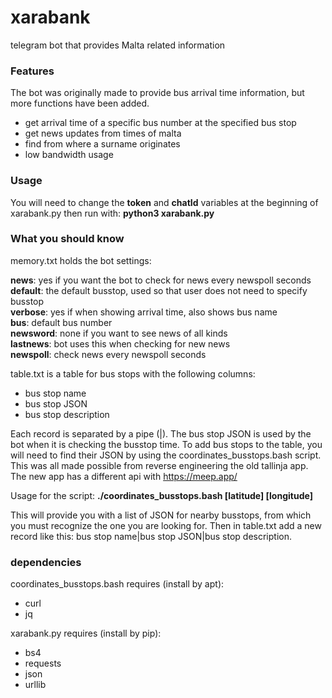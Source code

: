 # xarabank
telegram bot that provides Malta related information

### Features ###
The bot was originally made to provide bus arrival time information, but more functions have been added.

* get arrival time of a specific bus number at the specified bus stop
* get news updates from times of malta
* find from where a surname originates
* low bandwidth usage

### Usage ###
You will need to change the **token** and **chatId** variables at the beginning of xarabank.py
then run with: **python3 xarabank.py**

### What you should know ###
memory.txt holds the bot settings:

**news**: yes if you want the bot to check for news every newspoll seconds<br />
**default**: the default busstop, used so that user does not need to specify busstop<br />
**verbose**: yes if when showing arrival time, also shows bus name<br />
**bus**: default bus number<br />
**newsword**: none if you want to see news of all kinds<br />
**lastnews**: bot uses this when checking for new news<br />
**newspoll**: check news every newspoll seconds<br />

table.txt is a table for bus stops with the following columns:

* bus stop name
* bus stop JSON
* bus stop description

Each record is separated by a pipe (|).
The bus stop JSON is used by the bot when it is checking the busstop time.
To add bus stops to the table, you will need to find their JSON by using the coordinates_busstops.bash script.
This was all made possible from reverse engineering the old tallinja app. The new app has a different api with https://meep.app/

Usage for the script: **./coordinates_busstops.bash [latitude] [longitude]**

This will provide you with a list of JSON for nearby busstops, from which you must recognize the one you are looking for.
Then in table.txt add a new record like this: bus stop name|bus stop JSON|bus stop description.

### dependencies ###
coordinates_busstops.bash requires (install by apt):
* curl
* jq

xarabank.py requires (install by pip):
* bs4
* requests
* json
* urllib
